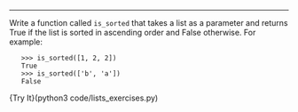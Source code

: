 --------------

Write a function called `is_sorted` that takes a list as a parameter and returns <span>True</span> if the list is sorted in ascending order and <span>False</span> otherwise. For example:

       >>> is_sorted([1, 2, 2])
       True
       >>> is_sorted(['b', 'a'])
       False
    
{Try It}(python3 code/lists_exercises.py)